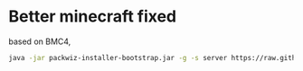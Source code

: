 # Better minecraft fixed

based on BMC4, 

```bash
java -jar packwiz-installer-bootstrap.jar -g -s server https://raw.githubusercontent.com/Sliden101/minecraft-modpacks/refs/heads/better-minecraft-fixed/pack.toml
```